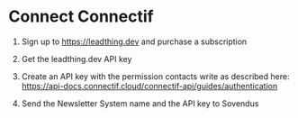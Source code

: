 # Connect Connectif

1. Sign up to https://leadthing.dev and purchase a subscription

2. Get the leadthing.dev API key

3. Create an API key with the permission contacts write as described here: https://api-docs.connectif.cloud/connectif-api/guides/authentication

4. Send the Newsletter System name and the API key to Sovendus
